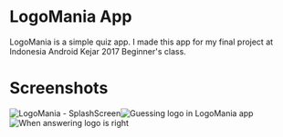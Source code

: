 # LogoMania App
LogoMania is a simple quiz app. I made this app for my final project at Indonesia Android Kejar 2017 Beginner's class.


# Screenshots
 ![LogoMania - SplashScreen](https://lh3.googleusercontent.com/LWLeT515iMIvm2Gu8pEC9YPK8QRKci0dq7IgZp7plkotpjH7FTDQvZuU8MAdaN4kblZizSmNYA)![Guessing logo in LogoMania app](https://lh3.googleusercontent.com/Dh_ECysmMZCsFdbsV7qykY42c43bjTU9rmz3vWY0btbR0tfIabIQLrfRFGfA2etOWFQVhLJBRg)![When answering logo is right](https://lh3.googleusercontent.com/_g_89pP5YQBJ77rxL5h_3LugNltLT9ogVkY33mbxDO_quBsNIDqC1jZTEL6Cw5ZoHkj607PFoQ)